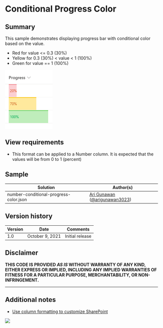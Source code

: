 # Conditional Progress Color

## Summary
This sample demonstrates displaying progress bar with conditional color based on the value.
- Red for value <= 0.3 (30%)
- Yellow for 0.3 (30%) < value < 1 (100%)
- Green for value == 1 (100%)

![screenshot of the sample](./assets/screenshot.png)

## View requirements
- This format can be applied to a Number column. It is expected that the values will be from 0 to 1 (percent)

## Sample

Solution|Author(s)
--------|---------
number-conditional-progress-color.json | [Ari Gunawan](https://github.com/AriGunawan) ([@arigunawan3023](https://twitter.com/arigunawan3023))

## Version history

Version|Date|Comments
-------|----|--------
1.0|October 9, 2021|Initial release

## Disclaimer
**THIS CODE IS PROVIDED *AS IS* WITHOUT WARRANTY OF ANY KIND, EITHER EXPRESS OR IMPLIED, INCLUDING ANY IMPLIED WARRANTIES OF FITNESS FOR A PARTICULAR PURPOSE, MERCHANTABILITY, OR NON-INFRINGEMENT.**

---

## Additional notes

- [Use column formatting to customize SharePoint](https://docs.microsoft.com/en-us/sharepoint/dev/declarative-customization/column-formatting)

<img src="https://pnptelemetry.azurewebsites.net/list-formatting/column-samples/number-conditional-progress-color" />
